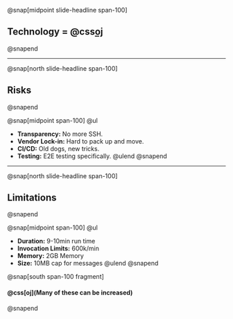 @snap[midpoint slide-headline span-100]
## Technology = @css[oj](Tradeoffs)
@snapend

---

@snap[north slide-headline span-100]
## Risks
@snapend

@snap[midpoint span-100]
@ul
- **Transparency:** No more SSH.
- **Vendor Lock-in:** Hard to pack up and move.
- **CI/CD:** Old dogs, new tricks.
- **Testing:** E2E testing specifically.
@ulend
@snapend

---

@snap[north slide-headline span-100]
## Limitations
@snapend

@snap[midpoint span-100]
@ul
- **Duration:** 9-10min run time
- **Invocation Limits:** 600k/min
- **Memory:** 2GB Memory
- **Size:** 10MB cap for messages
@ulend
@snapend

@snap[south span-100 fragment]
#### @css[oj](**Many of these can be increased**)
@snapend
